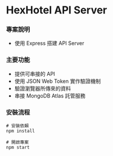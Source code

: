 # HexHotel API Server

### 專案說明
* 使用 Express 搭建 API Server

### 主要功能
* 提供可串接的 API 
* 使用 JSON Web Token 實作驗證機制
* 驗證瀏覽器所傳來的資料
* 串接 MongoDB Atlas 託管服務

### 安裝流程
```
# 安裝依賴
npm install

# 開啟專案
npm start 
```

